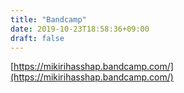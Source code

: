 ```yaml
---
title: "Bandcamp"
date: 2019-10-23T18:58:36+09:00
draft: false
---
```


[https://mikirihasshap.bandcamp.com/](https://mikirihasshap.bandcamp.com/)